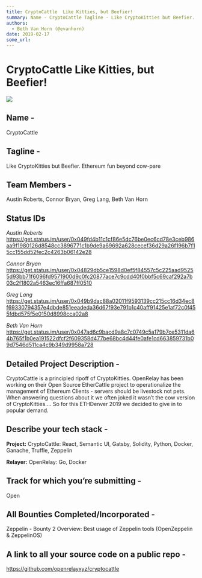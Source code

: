 ```yaml
---
title: CryptoCattle  Like Kitties, but Beefier!
summary: Name - CryptoCattle Tagline - Like CryptoKitties but Beefier. Ethereum fun beyond cow-pare Team Members - Austin Roberts, Connor Bryan, Greg Lang, Beth Van Horn Status IDs Austin Roberts https-//get.status.im/user/0x049fd4b11c1cf86e5dc76be0ec6cd78e3ceb986aa9f1980126d8548cc3896771c1b9de9a69692a628cecef36d29a26f196b7f15cc155dd52fec2c4263b06142e28 Connor Bryan https-//get.status.im/user/0x04829db5ce1598d0ef5f84557c5c225aad95255d93bb71f6096fd9571900d9c0fc20877ace7c9cdd40f0bbf5c69caf292a7b03c2f1802a5
authors:
  - Beth Van Horn (@evanhorn)
date: 2019-02-17
some_url: 
---
```


# CryptoCattle  Like Kitties, but Beefier!


![](https://api.kauri.io:443/ipfs/QmY3ECQaqJCf8Y1yL3yMCh11aM4S8CfH4xRRhQWqdhiT5e)
## Name - 

CryptoCattle


## Tagline - 

Like CryptoKitties but Beefier.  Ethereum fun beyond cow-pare


## Team Members - 

Austin Roberts, Connor Bryan, Greg Lang, Beth Van Horn


## Status IDs 
_Austin Roberts_ https://get.status.im/user/0x049fd4b11c1cf86e5dc76be0ec6cd78e3ceb986aa9f1980126d8548cc3896771c1b9de9a69692a628cecef36d29a26f196b7f15cc155dd52fec2c4263b06142e28

_Connor Bryan_ https://get.status.im/user/0x04829db5ce1598d0ef5f84557c5c225aad95255d93bb71f6096fd9571900d9c0fc20877ace7c9cdd40f0bbf5c69caf292a7b03c2f1802a5463ec16ffa687ff0510 

_Greg Lang_  https://get.status.im/user/0x049b9dac88a02011f9593139cc215cc16d34ec8f69330794357e4dbde851eeadeda36d67f93e791b1c40aff91425e1af72c0f455fdbd575f5e0150d8998cca02a8

_Beth Van Horn_ https://get.status.im/user/0x047ad6c9bacd9a8c7c0749c5a179b7ce5311da64b765f1b0ea191522dfcf2f609358d477be68bc4d44fe0afe1cd663859731b09d7546d511ca4c9b349d9958a728


## Detailed Project Description - 

CryptoCattle is a principled ripoff of CryptoKitties. OpenRelay has been working on their Open Source EtherCattle project to operationalize the management of Ethereum Clients  - servers should be livestock not pets. When answering questions about it we often joked it wasn’t the cow version of CryptoKitties…. So for this ETHDenver 2019 we decided to give in to popular demand.


## Describe your tech stack -  

**Project:**  CryptoCattle: React, Semantic UI, Gatsby, Solidity, Python, Docker, Ganache, Truffle, Zeppelin 

**Relayer:**  OpenRelay: Go, Docker


## Track for which you’re submitting - 

Open


## All Bounties Completed/Incorporated - 

Zeppelin - Bounty 2 Overview: Best usage of Zeppelin tools (OpenZeppelin & ZeppelinOS)


## A link to all your source code on a public repo - 

https://github.com/openrelayxyz/cryptocattle




